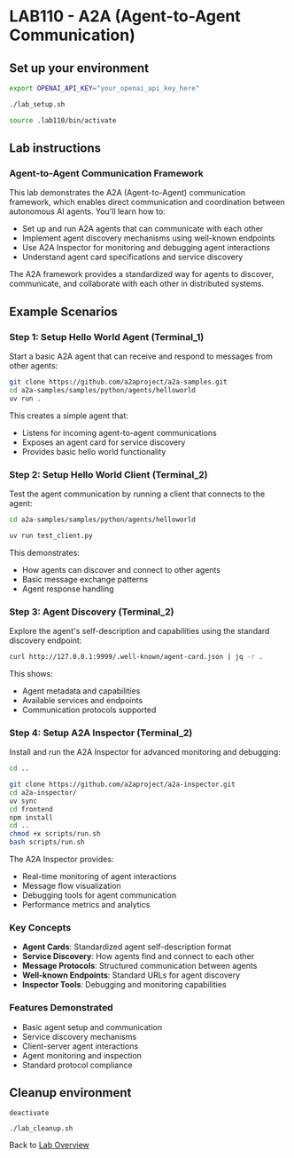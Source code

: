# LAB110 - A2A (Agent-to-Agent Communication)
## Set up your environment
```bash
export OPENAI_API_KEY="your_openai_api_key_here"
```
```bash
./lab_setup.sh
```
```bash
source .lab110/bin/activate
```

## Lab instructions
### Agent-to-Agent Communication Framework

This lab demonstrates the A2A (Agent-to-Agent) communication framework, which enables direct communication and coordination between autonomous AI agents. You'll learn how to:

- Set up and run A2A agents that can communicate with each other
- Implement agent discovery mechanisms using well-known endpoints
- Use A2A Inspector for monitoring and debugging agent interactions
- Understand agent card specifications and service discovery

The A2A framework provides a standardized way for agents to discover, communicate, and collaborate with each other in distributed systems.

## Example Scenarios

### Step 1: Setup Hello World Agent (Terminal_1)
Start a basic A2A agent that can receive and respond to messages from other agents:

```bash
git clone https://github.com/a2aproject/a2a-samples.git
cd a2a-samples/samples/python/agents/helloworld
uv run .
```

This creates a simple agent that:
- Listens for incoming agent-to-agent communications
- Exposes an agent card for service discovery
- Provides basic hello world functionality

### Step 2: Setup Hello World Client (Terminal_2)
Test the agent communication by running a client that connects to the agent:

```bash
cd a2a-samples/samples/python/agents/helloworld
```
```bash
uv run test_client.py
```

This demonstrates:
- How agents can discover and connect to other agents
- Basic message exchange patterns
- Agent response handling

### Step 3: Agent Discovery (Terminal_2)
Explore the agent's self-description and capabilities using the standard discovery endpoint:

```bash
curl http://127.0.0.1:9999/.well-known/agent-card.json | jq -r .
```

This shows:
- Agent metadata and capabilities
- Available services and endpoints
- Communication protocols supported

### Step 4: Setup A2A Inspector (Terminal_2)
Install and run the A2A Inspector for advanced monitoring and debugging:

```bash
cd ..
```
```bash
git clone https://github.com/a2aproject/a2a-inspector.git
cd a2a-inspector/
uv sync
cd frontend
npm install
cd ..
chmod +x scripts/run.sh
bash scripts/run.sh
```

The A2A Inspector provides:
- Real-time monitoring of agent interactions
- Message flow visualization
- Debugging tools for agent communication
- Performance metrics and analytics

### Key Concepts
- **Agent Cards**: Standardized agent self-description format
- **Service Discovery**: How agents find and connect to each other
- **Message Protocols**: Structured communication between agents
- **Well-known Endpoints**: Standard URLs for agent discovery
- **Inspector Tools**: Debugging and monitoring capabilities

### Features Demonstrated
- Basic agent setup and communication
- Service discovery mechanisms
- Client-server agent interactions
- Agent monitoring and inspection
- Standard protocol compliance

## Cleanup environment
```
deactivate
```
```
./lab_cleanup.sh
```
Back to [Lab Overview](https://github.com/kubiosec-agentic/agentic-labs/blob/master/README.md#-lab-overview)
